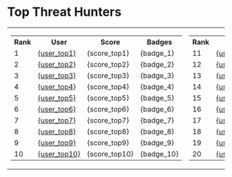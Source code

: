 # Top Threat Hunters 
| | |
|----|----|
| <table> <tr><th>Rank</th><th>User</th><th>Score</th><th>Badges</th></tr><tr><td>1</td><td><a href="https://www.github.com/{user_top1}"> {user_top1} </a></td><td>{score_top1}</td><td>{badge_1}</td></tr> <tr><td>2</td><td><a href="https://www.github.com/{user_top2}"> {user_top2} </a></td><td>{score_top2}</td><td>{badge_2}</td></tr> <tr><td>3</td><td><a href="https://www.github.com/{user_top3}"> {user_top3} </a></td><td>{score_top3}</td><td>{badge_3}</td></tr> <tr><td>4</td><td><a href="https://www.github.com/{user_top4}"> {user_top4} </a></td><td>{score_top4}</td><td>{badge_4}</td></tr> <tr><td>5</td><td><a href="https://www.github.com/{user_top5}"> {user_top5} </a></td><td>{score_top5}</td><td>{badge_5}</td></tr> <tr><td>6</td><td><a href="https://www.github.com/{user_top6}"> {user_top6} </a></td><td>{score_top6}</td><td>{badge_6}</td></tr> <tr><td>7</td><td><a href="https://www.github.com/{user_top7}"> {user_top7} </a></td><td>{score_top7}</td><td>{badge_7}</td></tr> <tr><td>8</td><td><a href="https://www.github.com/{user_top8}"> {user_top8} </a></td><td>{score_top8}</td><td>{badge_8}</td></tr> <tr><td>9</td><td><a href="https://www.github.com/{user_top9}"> {user_top9} </a></td><td>{score_top9}</td><td>{badge_9}</td></tr> <tr><td>10</td><td><a href="https://www.github.com/{user_top10}"> {user_top10} </a></td><td>{score_top10}</td><td>{badge_10}</td></tr> </table> | <table> <tr><th>Rank</th><th>User</th><th>Score</th><th>Badges</th></tr><tr><td>11</td><td><a href="https://www.github.com/{user_top11}"> {user_top11} </a></td><td>{score_top11}</td><td>{badge_11}</td></tr><tr><td>12</td><td><a href="https://www.github.com/{user_top12}"> {user_top12} </a></td><td>{score_top12}</td><td>{badge_12}</td></tr><tr><td>13</td><td><a href="https://www.github.com/{user_top13}"> {user_top13} </a></td><td>{score_top13}</td><td>{badge_13}</td></tr><tr><td>14</td><td><a href="https://www.github.com/{user_top14}"> {user_top14} </a></td><td>{score_top14}</td><td>{badge_14}</td></tr><tr><td>15</td><td><a href="https://www.github.com/{user_top15}"> {user_top15} </a></td><td>{score_top15}</td><td>{badge_15}</td></tr><tr><td>16</td><td><a href="https://www.github.com/{user_top16}"> {user_top16} </a></td><td>{score_top16}</td><td>{badge_16}</td></tr><tr><td>17</td><td><a href="https://www.github.com/{user_top17}"> {user_top17} </a></td><td>{score_top17}</td><td>{badge_17}</td></tr><tr><td>18</td><td><a href="https://www.github.com/{user_top18}"> {user_top18} </a></td><td>{score_top18}</td><td>{badge_18}</td></tr><tr><td>19</td><td><a href="https://www.github.com/{user_top19}"> {user_top19} </a></td><td>{score_top19}</td><td>{badge_19}</td></tr><tr><td>20</td><td><a href="https://www.github.com/{user_top20}"> {user_top20} </a></td><td>{score_top20}</td><td>{badge_20}</td></tr></table>|